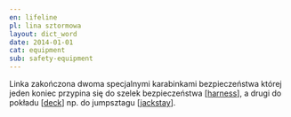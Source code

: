 ```yaml
---
en: lifeline
pl: lina sztormowa
layout: dict_word
date: 2014-01-01
cat: equipment
sub: safety-equipment
---
```


Linka zakończona dwoma specjalnymi karabinkami bezpieczeństwa której jeden koniec przypina się do
szelek bezpieczeństwa [[harness](/dict/harness.html)], a drugi do pokładu [[deck](/dict/deck.html)]
np. do jumpsztagu [[jackstay](/dict/jackstay.html)].